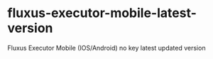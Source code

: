 # fluxus-executor-mobile-latest-version
Fluxus Executor Mobile (IOS/Android) no key latest updated version
